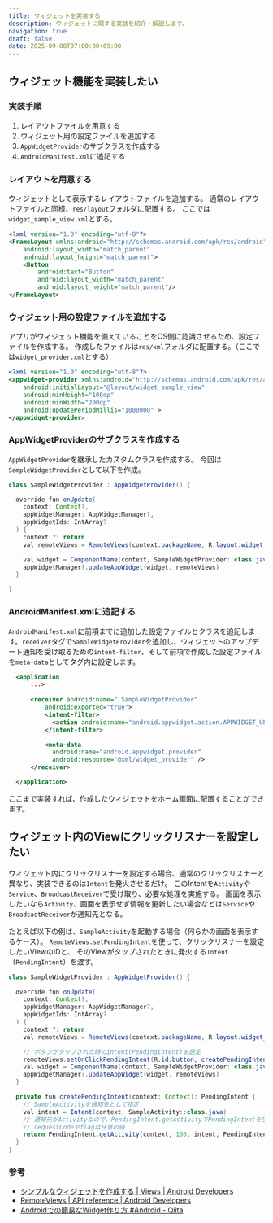 ```yaml
---
title: ウィジェットを実装する
description: ウィジェットに関する実装を紹介・解説します。
navigation: true
draft: false
date: 2025-09-08T07:00:00+09:00
---
```


## ウィジェット機能を実装したい

### 実装手順

1.  レイアウトファイルを用意する
2.  ウィジェット用の設定ファイルを追加する
3.  `AppWidgetProvider`のサブクラスを作成する
4.  `AndroidManifest.xml`に追記する

### レイアウトを用意する

ウィジェットとして表示するレイアウトファイルを追加する。
通常のレイアウトファイルと同様、`res/layout`フォルダに配置する。
ここでは`widget_sample_view.xml`とする。

```xml
<?xml version="1.0" encoding="utf-8"?>
<FrameLayout xmlns:android="http://schemas.android.com/apk/res/android"
    android:layout_width="match_parent"
    android:layout_height="match_parent">
    <Button
        android:text="Button"
        android:layout_width="match_parent"
        android:layout_height="match_parent"/>
</FrameLayout>
```

### ウィジェット用の設定ファイルを追加する

アプリがウィジェット機能を備えていることをOS側に認識させるため、設定ファイルを作成する。
作成したファイルは`res/xml`フォルダに配置する。（ここでは`widget_provider.xml`とする）

```xml
<?xml version="1.0" encoding="utf-8"?>
<appwidget-provider xmlns:android="http://schemas.android.com/apk/res/android"
    android:initialLayout="@layout/widget_sample_view"
    android:minHeight="100dp"
    android:minWidth="200dp"
    android:updatePeriodMillis="1000000" >
</appwidget-provider>
```

### AppWidgetProviderのサブクラスを作成する

`AppWidgetProvider`を継承したカスタムクラスを作成する。
今回は`SampleWidgetProvider`として以下を作成。

```java
class SampleWidgetProvider : AppWidgetProvider() {

  override fun onUpdate(
    context: Context?,
    appWidgetManager: AppWidgetManager?,
    appWidgetIds: IntArray?
  ) {
    context ?: return
    val remoteViews = RemoteViews(context.packageName, R.layout.widget_sample_view)

    val widget = ComponentName(context, SampleWidgetProvider::class.java)
    appWidgetManager?.updateAppWidget(widget, remoteViews)
  }

}
```

### AndroidManifest.xmlに追記する

`AndroidManifest.xml`に前項までに追加した設定ファイルとクラスを追記します。`receiver`タグで`SampleWidgetProvider`を追加し、ウィジェットのアップデート通知を受け取るための`intent-filter`、そして前項で作成した設定ファイルを`meta-data`としてタグ内に設定します。

```xml
  <application
      ...>
      
      <receiver android:name=".SampleWidgetProvider"
          android:exported="true">
          <intent-filter>
            <action android:name="android.appwidget.action.APPWIDGET_UPDATE" />
          </intent-filter>

          <meta-data
            android:name="android.appwidget.provider"
            android:resource="@xml/widget_provider" />
      </receiver>

  </application>
```

ここまで実装すれば、作成したウィジェットをホーム画面に配置することができます。

## ウィジェット内のViewにクリックリスナーを設定したい

ウィジェット内にクリックリスナーを設定する場合、通常のクリックリスナーと異なり、実装できるのは`Intent`を発火させるだけ。
このIntentを`Activity`や`Service`、`BroadcastReceiver`で受け取り、必要な処理を実施する。
画面を表示したいなら`Activity`、画面を表示せず情報を更新したい場合などは`Service`や`BroadcastReceiver`が通知先となる。

たとえば以下の例は、`SampleActivity`を起動する場合（何らかの画面を表示するケース）。
`RemoteViews.setPendingIntent`を使って、クリックリスナーを設定したいViewのIDと、
そのViewがタップされたときに発火する`Intent`（`PendingIntent`）を渡す。

```java
class SampleWidgetProvider : AppWidgetProvider() {

  override fun onUpdate(
    context: Context?,
    appWidgetManager: AppWidgetManager?,
    appWidgetIds: IntArray?
  ) {
    context ?: return
    val remoteViews = RemoteViews(context.packageName, R.layout.widget_sample_view)

    // ボタンがタップされた時のintent(PendingIntent)を設定
    remoteViews.setOnClickPendingIntent(R.id.button, createPendingIntent(context))
    val widget = ComponentName(context, SampleWidgetProvider::class.java)
    appWidgetManager?.updateAppWidget(widget, remoteViews)
  }

  private fun createPendingIntent(context: Context): PendingIntent {
    // SampleActivityを通知先として指定
    val intent = Intent(context, SampleActivity::class.java)  
    // 通知先がActivityなので、PendingIntent.getActivityでPendingIntentを生成。
    // requestCodeやflagは任意の値
    return PendingIntent.getActivity(context, 100, intent, PendingIntent.FLAG_IMMUTABLE)
  }
}
```

### 参考

  * [シンプルなウィジェットを作成する | Views | Android Developers](https://developer.android.com/develop/ui/views/appwidgets?hl=ja)
  * [RemoteViews | API reference | Android Developers](https://developer.android.com/reference/android/widget/RemoteViews)
  * [Androidでの簡易なWidget作り方 \#Android - Qiita](https://qiita.com/aaari/items/6c1fc66ef95ec77980c6)